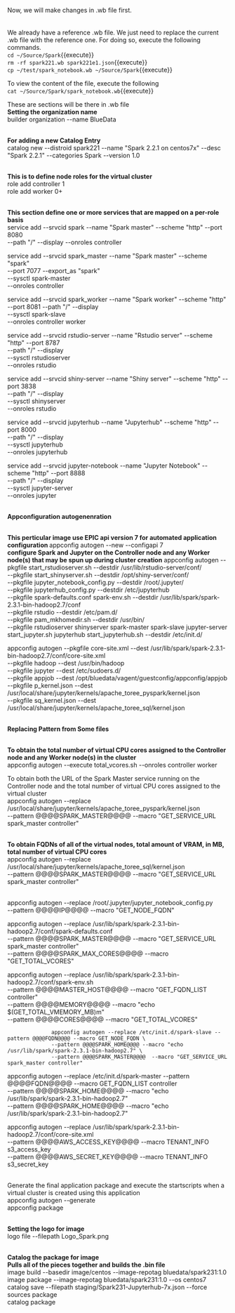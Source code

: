Now, we will make changes in .wb file first.<br>
<br><br>
We already have a reference .wb file. We just need to replace the current .wb file with the reference one. For doing so, execute the following commands.<br>
`cd ~/Source/Spark`{{execute}}
<br>`rm -rf spark221.wb spark221e1.json`{{execute}}
<br>`cp ~/test/spark_notebook.wb ~/Source/Spark`{{execute}}

To view the content of the file, execute the following<br>
`cat ~/Source/Spark/spark_notebook.wb`{{execute}}
<br>

These are sections will be there in .wb file
<br><b>Setting the organization name</b>
<br>builder organization --name BlueData

<br><b>For adding a new Catalog Entry</b>
<br>catalog new --distroid spark221 --name "Spark 2.2.1 on centos7x" --desc "Spark 2.2.1" --categories Spark --version 1.0


<br><b>This is to define node roles for the virtual cluster</b>
<br>role add controller 1
<br>role add worker 0+

<br><b>This section define one or more services that are mapped on a per-role basis</b>
<br>
service add --srvcid spark --name "Spark master" --scheme "http" --port 8080   \
            --path "/" --display --onroles controller

service add --srvcid spark_master --name "Spark master" --scheme "spark"       \
        --port 7077 --export_as "spark"    \
            --sysctl spark-master \
            --onroles controller

service add --srvcid spark_worker --name "Spark worker" --scheme "http"        \
        --port 8081 --path "/" --display   \
            --sysctl spark-slave               \
            --onroles controller worker

service add --srvcid rstudio-server --name "Rstudio server" --scheme "http" --port 8787   \
        --path "/" --display  \
            --sysctl rstudioserver             \
            --onroles rstudio

service add --srvcid shiny-server --name "Shiny server" --scheme "http" --port 3838   \
        --path "/" --display   \
            --sysctl shinyserver   \
            --onroles rstudio

service add --srvcid jupyterhub --name "Jupyterhub" --scheme "http" --port 8000   \
        --path "/" --display    \
            --sysctl jupyterhub \
            --onroles jupyterhub

service add --srvcid jupyter-notebook --name "Jupyter Notebook" --scheme "http" --port 8888   \
            --path "/" --display  \
            --sysctl jupyter-server  \
            --onroles jupyter

<br><b>Appconfiguration autogenenration</b>

<br><b>This perticular image use EPIC api version 7 for automated application configuration </b>
appconfig autogen --new --configapi 7
<br><b>configure Spark and Jupyter on the Controller node and any Worker node(s) that may be spun up during cluster creation</b>
appconfig autogen --pkgfile start_rstudioserver.sh  --destdir /usr/lib/rstudio-server/conf/ \
                  --pkgfile start_shinyserver.sh   --destdir /opt/shiny-server/conf/ \
                  --pkgfile jupyter_notebook_config.py --destdir /root/.jupyter/ \
                  --pkgfile jupyterhub_config.py --destdir /etc/jupyterhub \
                  --pkgfile spark-defaults.conf spark-env.sh --destdir /usr/lib/spark/spark-2.3.1-bin-hadoop2.7/conf \
                  --pkgfile rstudio --destdir /etc/pam.d/  \
                  --pkgfile pam_mkhomedir.sh --destdir /usr/bin/ \
                  --pkgfile rstudioserver shinyserver spark-master spark-slave jupyter-server start_jupyter.sh jupyterhub start_jupyterhub.sh --destdir /etc/init.d/

appconfig autogen --pkgfile core-site.xml --dest /usr/lib/spark/spark-2.3.1-bin-hadoop2.7/conf/core-site.xml \
                  --pkgfile hadoop --dest /usr/bin/hadoop  \
                  --pkgfile jupyter --dest /etc/sudoers.d/  \
                  --pkgfile appjob --dest /opt/bluedata/vagent/guestconfig/appconfig/appjob  \
                  --pkgfile p_kernel.json --dest /usr/local/share/jupyter/kernels/apache_toree_pyspark/kernel.json  \
                  --pkgfile sq_kernel.json --dest /usr/local/share/jupyter/kernels/apache_toree_sql/kernel.json
<br>

<br><b>Replacing Pattern from Some files</b>

<br><b>To obtain the total number of virtual CPU cores assigned to the Controller node and any Worker node(s) in the cluster</b>
<br>appconfig autogen --execute total_vcores.sh --onroles controller worker

To obtain both the URL of the Spark Master service running on the Controller node and the total number of virtual CPU cores assigned to the virtual cluster</b>
<br>appconfig autogen --replace /usr/local/share/jupyter/kernels/apache_toree_pyspark/kernel.json  \
                  --pattern @@@@SPARK_MASTER@@@@ --macro "GET_SERVICE_URL spark_master controller"

<br><b>To obtain FQDNs of all of the virtual nodes, total amount of VRAM, in MB, total number of virtual CPU cores</b>
<br>appconfig autogen --replace /usr/local/share/jupyter/kernels/apache_toree_sql/kernel.json  \
                  --pattern @@@@SPARK_MASTER@@@@ --macro "GET_SERVICE_URL spark_master controller"

<br>appconfig autogen --replace /root/.jupyter/jupyter_notebook_config.py    \
                  --pattern @@@@IP@@@@ --macro "GET_NODE_FQDN"

appconfig autogen --replace /usr/lib/spark/spark-2.3.1-bin-hadoop2.7/conf/spark-defaults.conf \
                  --pattern @@@@SPARK_MASTER@@@@ --macro "GET_SERVICE_URL spark_master controller" \
                  --pattern @@@@SPARK_MAX_CORES@@@@ --macro "GET_TOTAL_VCORES"

appconfig autogen --replace /usr/lib/spark/spark-2.3.1-bin-hadoop2.7/conf/spark-env.sh        \
                  --pattern @@@@MASTER_HOST@@@@ --macro "GET_FQDN_LIST controller" \
                  --pattern @@@@MEMORY@@@@ --macro "echo $(GET_TOTAL_VMEMORY_MB)m" \
                  --pattern @@@@CORES@@@@ --macro "GET_TOTAL_VCORES"
                  
                  appconfig autogen --replace /etc/init.d/spark-slave --pattern @@@@FQDN@@@@ --macro GET_NODE_FQDN \
                  --pattern @@@@SPARK_HOME@@@@ --macro "echo /usr/lib/spark/spark-2.3.1-bin-hadoop2.7" \
                  --pattern @@@@SPARK_MASTER@@@@  --macro "GET_SERVICE_URL spark_master controller"

appconfig autogen --replace /etc/init.d/spark-master --pattern @@@@FQDN@@@@ --macro GET_FQDN_LIST controller \
                  --pattern @@@@SPARK_HOME@@@@ --macro "echo /usr/lib/spark/spark-2.3.1-bin-hadoop2.7" \
                  --pattern @@@@SPARK_HOME@@@@ --macro "echo /usr/lib/spark/spark-2.3.1-bin-hadoop2.7"

appconfig autogen --replace /usr/lib/spark/spark-2.3.1-bin-hadoop2.7/conf/core-site.xml \
                  --pattern @@@@AWS_ACCESS_KEY@@@@ --macro TENANT_INFO s3_access_key  \
                  --pattern @@@@AWS_SECRET_KEY@@@@ --macro TENANT_INFO s3_secret_key


<br>Generate the final application package and execute the startscripts when a virtual cluster is created using this application</b>
<br>appconfig autogen --generate
<br>appconfig package

<br><b>Setting the logo for image</b>
<br>logo file --filepath Logo_Spark.png

<br><b>Catalog the package for image</b>
<br><b>Pulls all of the pieces together and builds the .bin file</b>
<br>image build --basedir image/centos --image-repotag bluedata/spark231:1.0
<br>image package --image-repotag bluedata/spark231:1.0 --os centos7
<br>catalog save --filepath staging/Spark231-Jupyterhub-7x.json --force
<br>sources package
<br>catalog package
